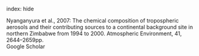 index: hide

<div class="Citation">

  <div class="Citation-body">
    <div class="Citation-text">Nyanganyura et al., 2007: The chemical composition of tropospheric aerosols and their contributing sources to a continental background site in northern Zimbabwe from 1994 to 2000. <span class="Article-journal">Atmospheric Environment, </span><span class="Article-volume">41, </span>2644–2659pp.</div>
    <div class="Citation-links">
      <div class="CitationLink" data-href="https://scholar.google.com/scholar?q=The+chemical+composition+of+tropospheric+aerosols+and+their+contributing+sources+to+a+continental+background+site+in+northern+Zimbabwe+from+1994+to+2000">
        <div class="CitationLink-icon CitationLink-Scholar"></div>
        <div class="CitationLink-text">Google Scholar</div>
      </div>
    </div>
  </div>
</div>


<div class="Citation-copy">

</div>